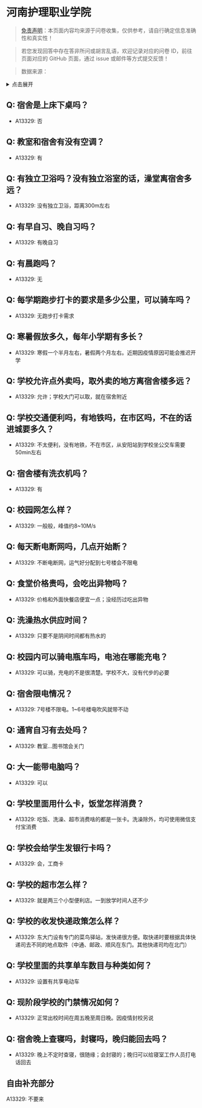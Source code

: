 # 河南护理职业学院

> [免责声明](https://colleges.chat/#_3)：本页面内容均来源于问卷收集，仅供参考，请自行确定信息准确性和真实性！

> 若您发现回答中存在答非所问或胡言乱语，欢迎记录对应的问卷 ID，前往页面对应的 GitHub 页面，通过 issue 或邮件等方式提交反馈！

> 数据来源：

<details><summary>点击展开</summary>
<ul>
<li>A13329: 匿名 (2022 年 06 月)</li>
</ul>
</details>

## Q: 宿舍是上床下桌吗？

- A13329: 否

## Q: 教室和宿舍有没有空调？

- A13329: 有

## Q: 有独立卫浴吗？没有独立浴室的话，澡堂离宿舍多远？

- A13329: 没有独立卫浴，距离300m左右

## Q: 有早自习、晚自习吗？

- A13329: 有晚自习

## Q: 有晨跑吗？

- A13329: 无

## Q: 每学期跑步打卡的要求是多少公里，可以骑车吗？

- A13329: 无跑步打卡需求

## Q: 寒暑假放多久，每年小学期有多长？

- A13329: 寒假一个半月左右，暑假两个月左右。近期因疫情原因可能会推迟开学

## Q: 学校允许点外卖吗，取外卖的地方离宿舍楼多远？

- A13329: 允许；学校大门可以取，就在宿舍附近

## Q: 学校交通便利吗，有地铁吗，在市区吗，不在的话进城要多久？

- A13329: 不太便利，没有地铁，不在市区，从安阳站到学校坐公交车需要50min左右

## Q: 宿舍楼有洗衣机吗？

- A13329: 有

## Q: 校园网怎么样？

- A13329: 一般般，峰值约8\~10M/s

## Q: 每天断电断网吗，几点开始断？

- A13329: 不断电断网，运气好分配到七号楼会不限电

## Q: 食堂价格贵吗，会吃出异物吗？

- A13329: 价格和外面快餐店便宜一点；没经历过吃出异物

## Q: 洗澡热水供应时间？

- A13329: 只要不是阴间时间都有热水的

## Q: 校园内可以骑电瓶车吗，电池在哪能充电？

- A13329: 可以骑，充电的不是很清楚。学校不大，没有代步的必要

## Q: 宿舍限电情况？

- A13329: 7号楼不限电。1\~6号楼电吹风就带不动

## Q: 通宵自习有去处吗？

- A13329: 教室…图书馆会关门

## Q: 大一能带电脑吗？

- A13329: 可以

## Q: 学校里面用什么卡，饭堂怎样消费？

- A13329: 吃饭、洗澡、超市消费啥的都是一张卡。洗澡除外，均可使用微信支付宝消费

## Q: 学校会给学生发银行卡吗？

- A13329: 会，工商卡

## Q: 学校的超市怎么样？

- A13329: 就是两三个小型便利店。一到放学时间人还不少

## Q: 学校的收发快递政策怎么样？

- A13329: 东大门设有专门的菜鸟驿站，发快递很方便。取快递时要根据具体快递司去不同的地点取件（中通、邮政、顺风在东门。其他快递司均在北门）

## Q: 学校里面的共享单车数目与种类如何？

- A13329: 设置有共享电动车

## Q: 现阶段学校的门禁情况如何？

- A13329: 正常出校时间在周五晚至周日晚。因疫情封校另说

## Q: 宿舍晚上查寝吗，封寝吗，晚归能回去吗？

- A13329: 晚上不定时查寝，很随缘；会封寝的；晚归可以给寝室工作人员打电话回去

## 自由补充部分

A13329: 不要来